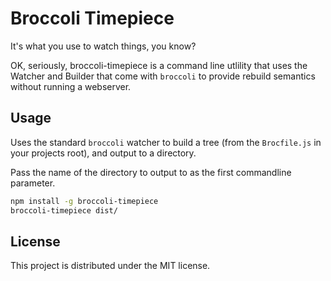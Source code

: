 # Broccoli Timepiece

It's what you use to watch things, you know?

OK, seriously, broccoli-timepiece is a command line utlility that uses the Watcher and Builder that
come with `broccoli` to provide rebuild semantics without running a webserver.

## Usage

Uses the standard `broccoli` watcher to build a tree (from the `Brocfile.js` in your projects root), and output to a directory.

Pass the name of the directory to output to as the first commandline parameter.

```bash
npm install -g broccoli-timepiece
broccoli-timepiece dist/
```

## License

This project is distributed under the MIT license.
